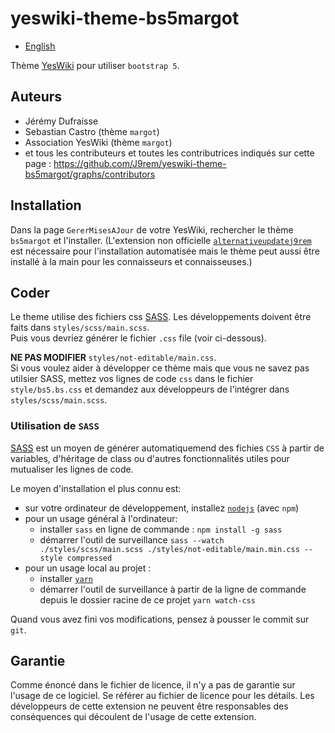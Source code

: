 # yeswiki-theme-bs5margot

 - [English](README.md)

Thème [YesWiki](https://yeswiki.net/) pour utiliser `bootstrap 5`.

## Auteurs

 - Jérémy Dufraisse
 - Sebastian Castro (thème `margot`)
 - Association YesWiki (thème `margot`)
 - et tous les contributeurs et toutes les contributrices indiqués sur cette page : <https://github.com/J9rem/yeswiki-theme-bs5margot/graphs/contributors>

## Installation

Dans la page `GererMisesAJour` de votre YesWiki, rechercher le thème  `bs5margot` et l'installer. (L'extension non officielle [`alternativeupdatej9rem`](https://github.com/J9rem/yeswiki-extension-alternativeupdatej9rem) est nécessaire pour l'installation automatisée mais le thème peut aussi être installé à la main pour les connaisseurs et connaisseuses.)

## Coder

Le theme utilise des fichiers css [SASS](https://sass-lang.com/). Les développements doivent être faits dans `styles/scss/main.scss`.  
Puis vous devriez générer le fichier `.css` file (voir ci-dessous).

**NE PAS MODIFIER** `styles/not-editable/main.css`.  
Si vous voulez aider à développer ce thème mais que vous ne savez pas utilsier SASS, mettez vos lignes de code `css` dans le fichier `style/bs5.bs.css` et demandez aux développeurs de l'intégrer dans `styles/scss/main.scss`.

### Utilisation de `SASS`

[SASS](https://sass-lang.com/) est un moyen de générer automatiquemend des fichies `CSS` à partir de variables, d'héritage de class ou d'autres fonctionnalités utiles pour mutualiser les lignes de code.

Le moyen d'installation el plus connu est:
 - sur votre ordinateur de développement, installez [`nodejs`](https://nodejs.org/en/download) (avec `npm`)
 - pour un usage général à l'ordinateur:
   - installer `sass` en ligne de commande : `npm install -g sass`
   - démarrer l'outil de surveillance `sass --watch ./styles/scss/main.scss ./styles/not-editable/main.min.css --style compressed`
 - pour un usage local au projet :
   - installer [`yarn`](https://yarnpkg.com/)
   - démarrer l'outil de surveillance à partir de la ligne de commande depuis le dossier racine de ce projet `yarn watch-css`

Quand vous avez fini vos modifications, pensez à pousser le commit sur `git`.

## Garantie

Comme énoncé dans le fichier de licence, il n'y a pas de garantie sur l'usage de ce logiciel. Se référer au fichier de licence pour les détails.
Les développeurs de cette extension ne peuvent être responsables des conséquences qui découlent de l'usage de cette extension.